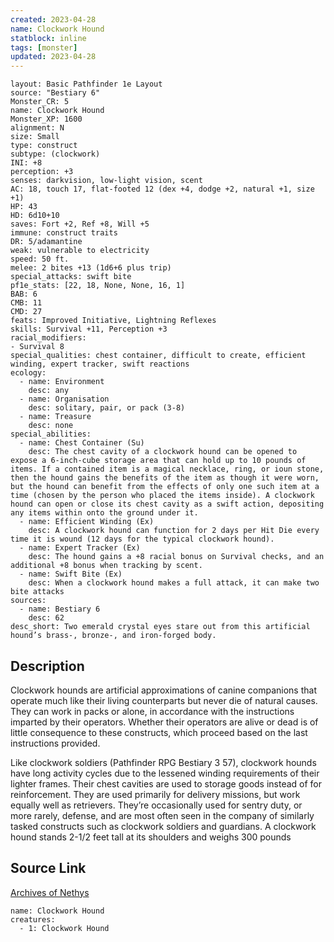 ```yaml
---
created: 2023-04-28
name: Clockwork Hound
statblock: inline
tags: [monster]
updated: 2023-04-28
---
```

```statblock
layout: Basic Pathfinder 1e Layout
source: "Bestiary 6"
Monster_CR: 5
name: Clockwork Hound
Monster_XP: 1600
alignment: N
size: Small
type: construct
subtype: (clockwork)
INI: +8
perception: +3
senses: darkvision, low-light vision, scent
AC: 18, touch 17, flat-footed 12 (dex +4, dodge +2, natural +1, size +1)
HP: 43
HD: 6d10+10
saves: Fort +2, Ref +8, Will +5
immune: construct traits
DR: 5/adamantine
weak: vulnerable to electricity
speed: 50 ft.
melee: 2 bites +13 (1d6+6 plus trip)
special_attacks: swift bite
pf1e_stats: [22, 18, None, None, 16, 1]
BAB: 6
CMB: 11
CMD: 27
feats: Improved Initiative, Lightning Reflexes
skills: Survival +11, Perception +3
racial_modifiers:
- Survival 8
special_qualities: chest container, difficult to create, efficient winding, expert tracker, swift reactions
ecology:
  - name: Environment
    desc: any
  - name: Organisation
    desc: solitary, pair, or pack (3-8)
  - name: Treasure
    desc: none
special_abilities:
  - name: Chest Container (Su)
    desc: The chest cavity of a clockwork hound can be opened to expose a 6-inch-cube storage area that can hold up to 10 pounds of items. If a contained item is a magical necklace, ring, or ioun stone, then the hound gains the benefits of the item as though it were worn, but the hound can benefit from the effects of only one such item at a time (chosen by the person who placed the items inside). A clockwork hound can open or close its chest cavity as a swift action, depositing any items within onto the ground under it.
  - name: Efficient Winding (Ex)
    desc: A clockwork hound can function for 2 days per Hit Die every time it is wound (12 days for the typical clockwork hound).
  - name: Expert Tracker (Ex)
    desc: The hound gains a +8 racial bonus on Survival checks, and an additional +8 bonus when tracking by scent.
  - name: Swift Bite (Ex)
    desc: When a clockwork hound makes a full attack, it can make two bite attacks
sources:
  - name: Bestiary 6
    desc: 62
desc_short: Two emerald crystal eyes stare out from this artificial hound’s brass-, bronze-, and iron-forged body.
```
## Description
Clockwork hounds are artificial approximations of canine companions that operate much like their living counterparts but never die of natural causes. They can work in packs or alone, in accordance with the instructions imparted by their operators. Whether their operators are alive or dead is of little consequence to these constructs, which proceed based on the last instructions provided. 

Like clockwork soldiers (Pathfinder RPG Bestiary 3 57), clockwork hounds have long activity cycles due to the lessened winding requirements of their lighter frames. Their chest cavities are used to storage goods instead of for reinforcement. They are used primarily for delivery missions, but work equally well as retrievers. They’re occasionally used for sentry duty, or more rarely, defense, and are most often seen in the company of similarly tasked constructs such as clockwork soldiers and guardians. A clockwork hound stands 2-1/2 feet tall at its shoulders and weighs 300 pounds
## Source Link
[Archives of Nethys](https://aonprd.com/MonsterDisplay.aspx?ItemName=Clockwork%20Hound)
```encounter-table
name: Clockwork Hound
creatures:
  - 1: Clockwork Hound
```
